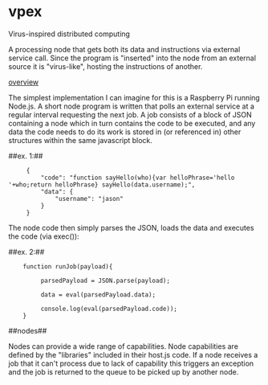 vpex
====

Virus-inspired distributed computing

A processing node that gets both its data and instructions via external service call.  Since the program is "inserted" into the node from an external source it is "virus-like", hosting the instructions of another.

[overview](https://raw.github.com/jjg/vpex/master/vpex.png)

The simplest implementation I can imagine for this is a Raspberry Pi running Node.js.  A short node program is written that polls an external service at a regular interval requesting the next job.  A job consists of a block of JSON containing a node which in turn contains the code to be executed, and any data the code needs to do its work is stored in (or referenced in) other structures within the same javascript block.


##ex. 1:##
`````
     {
         "code": "function sayHello(who){var helloPhrase='hello '+who;return helloPhrase} sayHello(data.username);",
         "data": {
             "username": "jason"
         }
     }
`````

The node code then simply parses the JSON, loads the data and executes the code (via exec()):

##ex. 2:##
`````
	function runJob(payload){

	     parsedPayload = JSON.parse(payload);

	     data = eval(parsedPayload.data);

	     console.log(eval(parsedPayload.code));
	}
`````

##nodes##

Nodes can provide a wide range of capabilities.  Node capabilities are defined by the "libraries" included in their host.js code.  If a node receives a job that it can't process due to lack of capability this triggers an exception and the job is returned to the queue to be picked up by another node.
